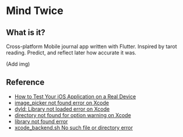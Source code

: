 # Mind Twice

## What is it?
Cross-platform Mobile journal app written with Flutter. Inspired by tarot reading. Predict, and reflect later how accurate it was.

(Add img)

## Reference
- [How to Test Your iOS Application on a Real Device](https://www.twilio.com/blog/2018/07/how-to-test-your-ios-application-on-a-real-device.html)
- [image_picker not found error on Xcode](https://github.com/flutter/flutter/issues/15152)
- [dyld: Library not loaded error on Xcode](https://github.com/Alamofire/Alamofire/issues/3051)
- [directory not found for option warning on Xcode](https://stackoverflow.com/questions/9458739/ld-warning-directory-not-found-for-option)
- [library not found error](https://stackoverflow.com/questions/26287103/cocoapods-warning-cocoapods-did-not-set-the-base-configuration-of-your-project)
- [xcode_backend.sh No such file or directory error](https://github.com/flutter/flutter/issues/17234)
